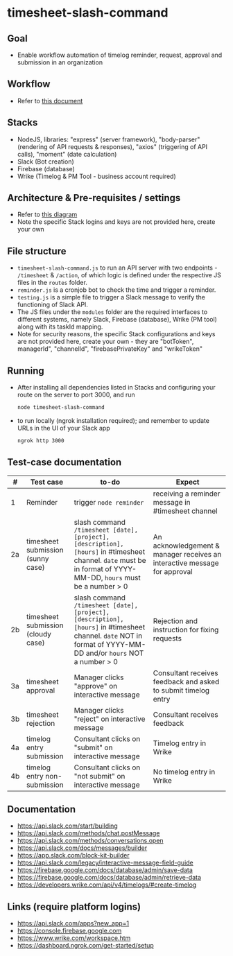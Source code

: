 # timesheet-slash-command

## Goal
- Enable workflow automation of timelog reminder, request, approval and submission in an organization

## Workflow
- Refer to [this document](https://docs.google.com/document/d/1U2d6o5YV4ywYNwjBSSuvnHYXeme4iQGZJvl-8AhNS5A/edit)

## Stacks
- NodeJS, libraries: "express" (server framework), "body-parser" (rendering of API requests & responses), "axios" (triggering of API calls), "moment" (date calculation)
- Slack (Bot creation)
- Firebase (database)
- Wrike (Timelog & PM Tool - business account required)

## Architecture & Pre-requisites / settings
- Refer to [this diagram](https://drive.google.com/file/d/1UwM00rqu2LXbhHo1RhB6qf0LjEVYuYgB/view?usp=sharing)
- Note the specific Stack logins and keys are not provided here, create your own 

## File structure
- `timesheet-slash-command.js` to run an API server with two endpoints - `/timesheet` & `/action`, of which logic is defined under the respective JS files in the `routes` folder.
- `reminder.js` is a cronjob bot to check the time and trigger a reminder.
- `testing.js` is a simple file to trigger a Slack message to verify the functioning of Slack API.
- The JS files under the `modules` folder are the required interfaces to different systems, namely Slack, Firebase (database), Wrike (PM tool) along with its taskId mapping.
- Note for security reasons, the specific Stack configurations and keys are not provided here, create your own - they are "botToken", managerId", "channelId", "firebasePrivateKey" and "wrikeToken"
 
## Running 
- After installing all dependencies listed in Stacks and configuring your route on the server to port 3000, and run 
    ```sh
    node timesheet-slash-command
    ```
- to run locally (ngrok installation required); and remember to update URLs in the UI of your Slack app
    ```sh
    ngrok http 3000
    ```

## Test-case documentation
| # | Test case | to-do | Expect |
| ------ | ------ | ------ | ------ | 
| 1 | Reminder | trigger `node reminder` | receiving a reminder message in #timesheet channel |
| 2a | timesheet submission (sunny case) |  slash command `/timesheet [date], [project], [description], [hours]` in #timesheet channel. `date` must be in format of YYYY-MM-DD, `hours` must be a number > 0 | An acknowledgement & manager receives an interactive message for approval |
| 2b | timesheet submission (cloudy case) | slash command `/timesheet [date], [project], [description], [hours]` in #timesheet channel. `date` NOT in format of YYYY-MM-DD and/or `hours` NOT a number > 0 | Rejection and instruction for fixing requests | 
| 3a | timesheet approval | Manager clicks "approve" on interactive message | Consultant receives feedback and asked to submit timelog entry |
| 3b | timesheet rejection | Manager clicks "reject" on interactive message | Consultant receives feedback |
| 4a | timelog entry submission | Consultant clicks on "submit" on interactive message | Timelog entry in Wrike |
| 4b | timelog entry non-submission | Consultant clicks on "not submit" on interactive message | No timelog entry in Wrike |

## Documentation
- https://api.slack.com/start/building
- https://api.slack.com/methods/chat.postMessage
- https://api.slack.com/methods/conversations.open
- https://api.slack.com/docs/messages/builder
- https://app.slack.com/block-kit-builder
- https://api.slack.com/legacy/interactive-message-field-guide
- https://firebase.google.com/docs/database/admin/save-data
- https://firebase.google.com/docs/database/admin/retrieve-data
- https://developers.wrike.com/api/v4/timelogs/#create-timelog

## Links (require platform logins)
- https://api.slack.com/apps?new_app=1
- https://console.firebase.google.com
- https://www.wrike.com/workspace.htm
- https://dashboard.ngrok.com/get-started/setup
